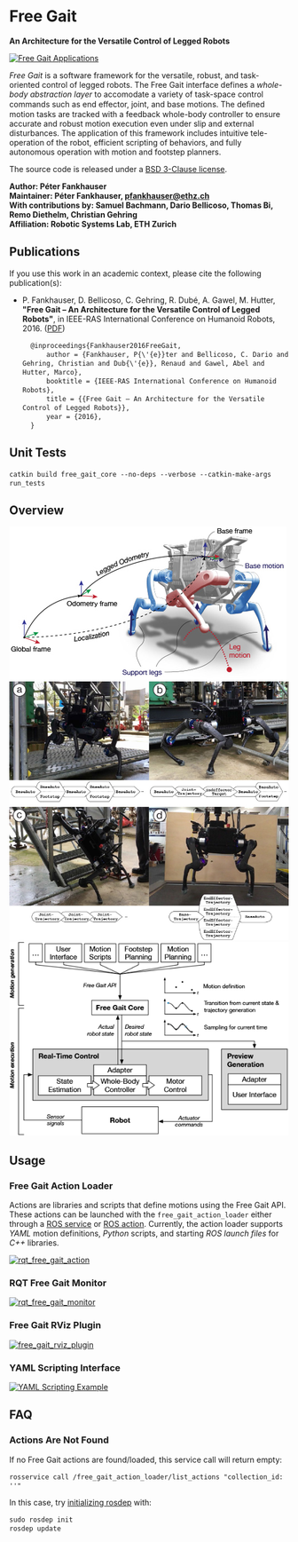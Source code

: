 # Free Gait

**An Architecture for the Versatile Control of Legged Robots**

[![Free Gait Applications](http://i.imgur.com/fsxbJNn.gif)](https://www.youtube.com/watch?v=EI1zBTYpXW0)

*Free Gait* is a software framework for the versatile, robust, and task-oriented control of legged robots. The Free Gait interface defines a *whole-body abstraction layer* to accomodate a variety of task-space control commands such as end effector, joint, and base motions. The deﬁned motion tasks are tracked with a feedback whole-body controller to ensure accurate and robust motion execution even under slip and external disturbances. The application of this framework includes intuitive tele-operation of the robot, efficient scripting of behaviors, and fully autonomous operation with motion and footstep planners.

The source code is released under a [BSD 3-Clause license](LICENSE).

**Author: Péter Fankhauser<br />
Maintainer: Péter Fankhauser, pfankhauser@ethz.ch<br />
With contributions by: Samuel Bachmann, Dario Bellicoso, Thomas Bi, Remo Diethelm, Christian Gehring<br />
Affiliation: Robotic Systems Lab, ETH Zurich**

## Publications

If you use this work in an academic context, please cite the following publication(s):

* P. Fankhauser, D. Bellicoso, C. Gehring, R. Dubé, A. Gawel, M. Hutter,
**"Free Gait – An Architecture for the Versatile Control of Legged Robots"**,
in IEEE-RAS International Conference on Humanoid Robots, 2016. ([PDF](https://www.researchgate.net/publication/312111333))

        @inproceedings{Fankhauser2016FreeGait,
            author = {Fankhauser, P{\'{e}}ter and Bellicoso, C. Dario and Gehring, Christian and Dub{\'{e}}, Renaud and Gawel, Abel and Hutter, Marco},
            booktitle = {IEEE-RAS International Conference on Humanoid Robots},
            title = {{Free Gait – An Architecture for the Versatile Control of Legged Robots}},
            year = {2016},
        }

## Unit Tests

	catkin build free_gait_core --no-deps --verbose --catkin-make-args run_tests

## Overview

[![Free Gait Notions and Coordinate Systems](free_gait_core/doc/notions_and_coordinate_systems.jpg)](free_gait_core/doc/notions_and_coordinate_systems.pdf)
![Free Gait Motion Examples](free_gait_core/doc/motion_examples.jpg)
[![Free Gait Control Scheme](free_gait_core/doc/control_scheme.png)](free_gait_core/doc/control_scheme.pdf)

## Usage

### Free Gait Action Loader

Actions are libraries and scripts that define motions using the Free Gait API. These actions can be launched with the `free_gait_action_loader` either through a [ROS service](https://github.com/leggedrobotics/free_gait/blob/master/free_gait_msgs/srv/SendAction.srv) or [ROS action](https://github.com/leggedrobotics/free_gait/blob/master/free_gait_msgs/action/ExecuteAction.action). Currently, the action loader supports *YAML* motion definitions, *Python* scripts, and starting *ROS launch files* for *C++* libraries.

[![rqt_free_gait_action](http://i.imgur.com/sy91C8f.gif)](https://www.youtube.com/watch?v=PNJZvCCOmD8)

### RQT Free Gait Monitor

[![rqt_free_gait_monitor](http://i.imgur.com/vIW2fjj.gif)](https://www.youtube.com/watch?v=PNJZvCCOmD8)

### Free Gait RViz Plugin

[![free_gait_rviz_plugin](http://i.imgur.com/GUqRKD4.gif)](https://www.youtube.com/watch?v=PNJZvCCOmD8)

### YAML Scripting Interface

[![YAML Scripting Example](http://i.imgur.com/N9L6ogg.gif)](https://www.youtube.com/watch?v=PNJZvCCOmD8)

## FAQ

### Actions Are Not Found

If no Free Gait actions are found/loaded, this service call will return empty:

	rosservice call /free_gait_action_loader/list_actions "collection_id: ''"

In this case, try [initializing rosdep](http://wiki.ros.org/rosdep#Initializing_rosdep) with:

	sudo rosdep init
	rosdep update

